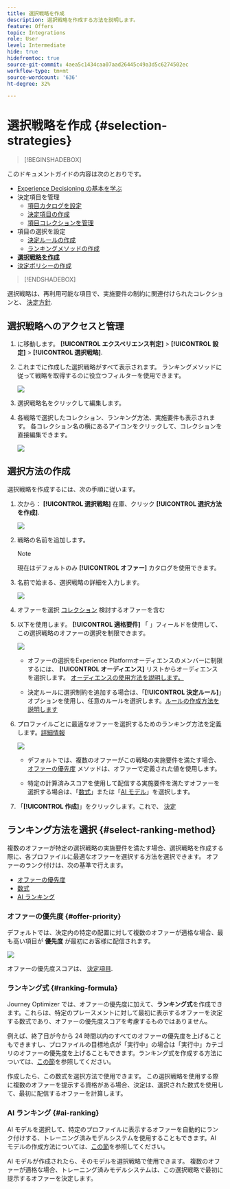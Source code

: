 ```yaml
---
title: 選択戦略を作成
description: 選択戦略を作成する方法を説明します。
feature: Offers
topic: Integrations
role: User
level: Intermediate
hide: true
hidefromtoc: true
source-git-commit: 4aea5c1434caa07aad26445c49a3d5c6274502ec
workflow-type: tm+mt
source-wordcount: '636'
ht-degree: 32%

---
```


# 選択戦略を作成 {#selection-strategies}

>[!BEGINSHADEBOX]

このドキュメントガイドの内容は次のとおりです。

* [Experience Decisioning の基本を学ぶ](gs-experience-decisioning.md)
* 決定項目を管理
   * [項目カタログを設定](catalogs.md)
   * [決定項目の作成](items.md)
   * [項目コレクションを管理](collections.md)
* 項目の選択を設定
   * [決定ルールの作成](rules.md)
   * [ランキングメソッドの作成](ranking.md)
* **[選択戦略を作成](selection-strategies.md)**
* [決定ポリシーの作成](create-decision.md)

>[!ENDSHADEBOX]

選択戦略は、再利用可能な項目で、実施要件の制約に関連付けられたコレクションと、 [決定方針](create-decision.md).

## 選択戦略へのアクセスと管理

1. に移動します。 **[!UICONTROL エクスペリエンス判定]** > **[!UICONTROL 設定]** > **[!UICONTROL 選択戦略]**.

1. これまでに作成した選択戦略がすべて表示されます。 ランキングメソッドに従って戦略を取得するのに役立つフィルターを使用できます。

   ![](assets/strategy-list-filters.png)

1. 選択戦略名をクリックして編集します。

1. 各戦略で選択したコレクション、ランキング方法、実施要件も表示されます。 各コレクション名の横にあるアイコンをクリックして、コレクションを直接編集できます。

   ![](assets/strategy-list-edit-collection.png)

## 選択方法の作成

選択戦略を作成するには、次の手順に従います。

1. 次から： **[!UICONTROL 選択戦略]** 在庫、クリック **[!UICONTROL 選択方法を作成]**.

   ![](assets/strategy-create-button.png)

1. 戦略の名前を追加します。

   >[!NOTE]
   >
   >現在はデフォルトのみ **[!UICONTROL オファー]** カタログを使用できます。

1. 名前で始まる、選択戦略の詳細を入力します。

   ![](assets/strategy-create-screen.png)

1. オファーを選択 [コレクション](collections.md) 検討するオファーを含む

1. 以下を使用します。 **[!UICONTROL 適格要件]** 「 」フィールドを使用して、この選択戦略のオファーの選択を制限できます。

   ![](assets/strategy-create-eligibility.png)

   * オファーの選択をExperience Platformオーディエンスのメンバーに制限するには、 **[!UICONTROL オーディエンス]** リストからオーディエンスを選択します。 [オーディエンスの使用方法を説明します。](../audience/about-audiences.md)

   * 決定ルールに選択制約を追加する場合は、「**[!UICONTROL 決定ルール]**」オプションを使用し、任意のルールを選択します。[ルールの作成方法を説明します](rules.md)

1. プロファイルごとに最適なオファーを選択するためのランキング方法を定義します。[詳細情報](#select-ranking-method)

   ![](assets/strategy-create-ranking.png)

   * デフォルトでは、複数のオファーがこの戦略の実施要件を満たす場合、 [オファーの優先度](#offer-priority) メソッドは、オファーで定義された値を使用します。

   * 特定の計算済みスコアを使用して配信する実施要件を満たすオファーを選択する場合は、「[数式](#ranking-formula)」または「[AI モデル](#ai-ranking)」を選択します。

1. 「**[!UICONTROL 作成]**」をクリックします。これで、 [決定](create-decision.md)

## ランキング方法を選択 {#select-ranking-method}

複数のオファーが特定の選択戦略の実施要件を満たす場合、選択戦略を作成する際に、各プロファイルに最適なオファーを選択する方法を選択できます。 オファーのランク付けは、次の基準で行えます。

* [オファーの優先度](#offer-priority)
* [数式](#ranking-formula)
* [AI ランキング](#ai-ranking)

### オファーの優先度 {#offer-priority}

デフォルトでは、決定内の特定の配置に対して複数のオファーが適格な場合、最も高い項目が **優先度** が最初にお客様に配信されます。

![](assets/item-priority.png)

オファーの優先度スコアは、 [決定項目](items.md).

### ランキング式 {#ranking-formula}

Journey Optimizer では、オファーの優先度に加えて、**ランキング式**&#x200B;を作成できます。これらは、特定のプレースメントに対して最初に表示するオファーを決定する数式であり、オファーの優先度スコアを考慮するものではありません。

例えば、終了日が今から 24 時間以内のすべてのオファーの優先度を上げることもできますし、プロファイルの目標地点が「実行中」の場合は「実行中」カテゴリのオファーの優先度を上げることもできます。ランキング式を作成する方法については、[この節](ranking.md)を参照してください。

作成したら、この数式を選択方法で使用できます。 この選択戦略を使用する際に複数のオファーを提示する資格がある場合、決定は、選択された数式を使用して、最初に配信するオファーを計算します。

### AI ランキング {#ai-ranking}

AI モデルを選択して、特定のプロファイルに表示するオファーを自動的にランク付けする、トレーニング済みモデルシステムを使用することもできます。AI モデルの作成方法については、[この節](ranking.md)を参照してください。

AI モデルが作成されたら、そのモデルを選択戦略で使用できます。 複数のオファーが適格な場合、トレーニング済みモデルシステムは、この選択戦略で最初に提示するオファーを決定します。

